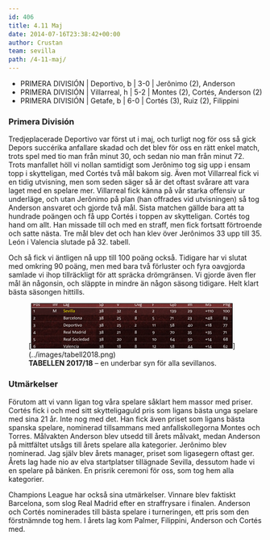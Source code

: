 ```yaml
---
id: 406
title: 4.11 Maj
date: 2014-07-16T23:38:42+00:00
author: Crustan
team: sevilla
path: /4-11-maj/
---
```


- PRIMERA DIVISIÓN | Deportivo, b | 3-0 | Jerônimo (2), Anderson
- PRIMERA DIVISIÓN | Villarreal, h | 5-2 | Montes (2), Cortés, Anderson (2)
- PRIMERA DIVISIÓN | Getafe, b | 6-0 | Cortés (3), Ruiz (2), Filippini

### Primera División

Tredjeplacerade Deportivo var först ut i maj, och turligt nog för oss så gick Depors succérika anfallare skadad och det blev för oss en rätt enkel match, trots spel med tio man från minut 30, och sedan nio man från minut 72. Trots manfallet höll vi nollan samtidigt som Jerônimo tog sig upp i ensam topp i skytteligan, med Cortés två mål bakom sig. Även mot Villarreal fick vi en tidig utvisning, men som seden säger så är det oftast svårare att vara laget med en spelare mer. Villarreal fick känna på vår starka offensiv ur underläge, och utan Jerônimo på plan (han offrades vid utvisningen) så tog Anderson ansvaret och gjorde två mål. Sista matchen gällde bara att ta hundrade poängen och få upp Cortés i toppen av skytteligan. Cortés tog hand om allt. Han missade till och med en straff, men fick fortsatt förtroende och satte nästa. Tre mål blev det och han klev över Jerônimos 33 upp till 35. León i Valencia slutade på 32. <a>tabell</a>.

Och så fick vi äntligen nå upp till 100 poäng också. Tidigare har vi slutat med omkring 90 poäng, men med bara två förluster och fyra oavgjorda samlade vi ihop tillräckligt för att spräcka drömgränsen. Vi gjorde även fler mål än någonsin, och släppte in mindre än någon säsong tidigare. Helt klart bästa säsongen hittills.

<figure>
  [<img src="../images/tabell1718.png" alt="tabell 2018"  />](../images/tabell2018.png)
  <figcaption><strong>TABELLEN 2017/18</strong> – en underbar syn för alla sevillanos.</figcaption>
</figure>

### Utmärkelser

Förutom att vi vann ligan tog våra spelare såklart hem massor med priser. Cortés fick i och med sitt skytteligaguld pris som ligans bästa unga spelare med sina 21 år. Inte nog med det. Han fick även priset som ligans bästa spanska spelare, nominerad tillsammans med anfallskollegorna Montes och Torres. Målvakten Anderson blev utsedd till årets målvakt, medan Anderson på mittfältet utsågs till årets spelare alla kategorier. Jerônimo blev nominerad. Jag själv blev årets manager, priset som ligasegern oftast ger. Årets lag hade nio av elva startplatser tillägnade Sevilla, dessutom hade vi en spelare på bänken. En prisrik ceremoni för oss, som tog hem alla kategorier.

Champions League har också sina utmärkelser. Vinnare blev faktiskt Barcelona, som slog Real Madrid efter en straffrysare i finalen. Anderson och Cortés nominerades till bästa spelare i turneringen, ett pris som den förstnämnde tog hem. I årets lag kom Palmer, Filippini, Anderson och Cortés med.
